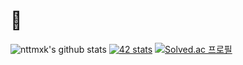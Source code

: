 # 👀
![nttmxk's github stats](https://github-readme-stats.vercel.app/api?username=nttmxk&show_icons=true&theme=tokyonight)
[![42 stats](https://badge42.vercel.app/api/v2/cl2d849n9022709i9ozksaitf/stats?cursusId=21&coalitionId=88)](https://github.com/JaeSeoKim/badge42)
[![Solved.ac 프로필](http://mazassumnida.wtf/api/v2/generate_badge?boj=francais)](https://solved.ac/francais)
